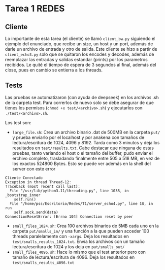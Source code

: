 # Tarea 1 REDES
## Cliente
Lo importante de esta tarea (el cliente) se llamó `client_bw.py` siguiendo el ejemplo del enunciado, que recibe un size, un host y un port, además de darle un archivo de entrada y otro de salida. Este cliente se hizo a partir de `client_echo3.py` solo que se quitaron los encodes y decodes, además de reemplazar las entradas y salidas estandar (prints) por los parametros recibidos. Le quité el tiempo de espera de 3 segundos al final, además del close, pues en cambio se entierra a los threads.

## Tests
Las pruebas se automatizaron (con ayuda de deepseek) en los archivos .sh de la carpeta test. Para correrlos de nuevo solo se debe asegurar de que tienes los permisos (`chmod +x test/<archivo>.sh`) y ejecutarlos con `./test/<archivo>.sh`.

Los test son:
- `large_file.sh`: Crea un archivo binario .dat de 500MB en la carpeta `put/` y prueba enviarlo por el localhost y por anakena con tamaños de lectura/escritura de 1024, 4096 y 8192. Tarda como 3 minutos y deja los resultados en `test/results.txt`. Cabe destacar que ninguna de estas pruebas, tanto variando el host o el tamaño del buffer, pudo enviar el erchivo completo, trasladando finalmente entre 505 a 518 MB, en vez de los exactos 524800 Bytes. Esto se puede ver además en la shell del server con este error
```
Cliente Conectado
Exception in thread Thread-12:
Traceback (most recent call last):
  File "/usr/lib/python3.11/threading.py", line 1038, in _bootstrap_inner
    self.run()
  File "/home/pss/Escritorio/Redes/T1/server_echo4.py", line 18, in run
    self.sock.send(data)
ConnectionResetError: [Errno 104] Connection reset by peer

```
- `small_files_1024.sh`: Crea 100 archivos binarios de 5MB cada uno en la carpeta `put/smalls_in/` y una función a la que pueden acceder 100 threads paralelamente con `-xargs`. Deja los resultados en `test/smalls_results_1024.txt`. Envía los archivos con un tamaño lectura/escritura de 1024 y los deja en `put/smalls_out/`
- `small_files_4096.sh`: Hace lo mismo que el test anterior pero con tamaño de lectura/escritura de 4096. Deja los resultados en `test/smalls_results_4096.txt`